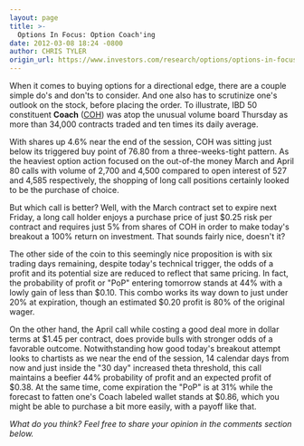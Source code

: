 ```yaml
---
layout: page
title: >-
  Options In Focus: Option Coach'ing
date: 2012-03-08 18:24 -0800
author: CHRIS TYLER
origin_url: https://www.investors.com/research/options/options-in-focus-option-coaching/
---
```






When it comes to buying options for a directional edge, there are a couple simple do's and don'ts to consider. And one also has to scrutinize one's outlook on the stock, before placing the order. To illustrate, IBD 50 constituent **Coach** ([COH](https://research.investors.com/quote.aspx?symbol=COH)) was atop the unusual volume board Thursday as more than 34,000 contracts traded and ten times its daily average. 

  

With shares up 4.6% near the end of the session, COH was sitting just below its triggered buy point of 76.80 from a three-weeks-tight pattern. As the heaviest option action focused on the out-of-the money March and April 80 calls with volume of 2,700 and 4,500 compared to open interest of 527 and 4,585 respectively, the shopping of long call positions certainly looked to be the purchase of choice. 

  

But which call is better? Well, with the March contract set to expire next Friday, a long call holder enjoys a purchase price of just $0.25 risk per contract and requires just 5% from shares of COH in order to make today's breakout a 100% return on investment. That sounds fairly nice, doesn't it? 

  

The other side of the coin to this seemingly nice proposition is with six trading days remaining, despite today's technical trigger, the odds of a profit and its potential size are reduced to reflect that same pricing. In fact, the probability of profit or "PoP" entering tomorrow stands at 44% with a lowly gain of less than $0.10. This combo works its way down to just under 20% at expiration, though an estimated $0.20 profit is 80% of the original wager. 

  

On the other hand, the April call while costing a good deal more in dollar terms at $1.45 per contract, does provide bulls with stronger odds of a favorable outcome. Notwithstanding how good today's breakout attempt looks to chartists as we near the end of the session, 14 calendar days from now and just inside the "30 day" increased theta threshold, this call maintains a beefier 44% probability of profit and an expected profit of $0.38. At the same time, come expiration the "PoP" is at 31% while the forecast to fatten one's Coach labeled wallet stands at $0.86, which you might be able to purchase a bit more easily, with a payoff like that.

  

*What do you think? Feel free to share your opinion in the comments section below.*




